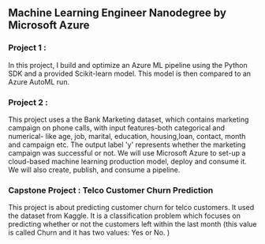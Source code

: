 ## Machine Learning Engineer Nanodegree by Microsoft Azure

### Project 1 : 
In this project, I build and optimize an Azure ML pipeline using the Python SDK and a provided Scikit-learn model. This model is then compared to an Azure AutoML run.

### Project 2 :
This project uses a the Bank Marketing dataset, which contains marketing campaign on phone calls, with input features-both categorical and numerical- like age, job, marital, education, housing,loan, contact, month and campaign etc. The output label 'y' represents whether the marketing campaign was successful or not. 
 We will use Microsoft Azure to set-up a cloud-based machine learning production model, deploy and consume it. We will also create, publish, and consume a pipeline.

### Capstone Project : Telco Customer Churn Prediction
This project is about predicting customer churn for telco customers. It used the dataset from Kaggle. It is a classification problem which focuses on predicting whether or not the customers left within the last month (this value is called Churn and it has two values: Yes or No. )
